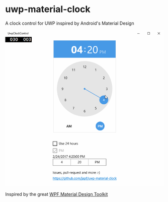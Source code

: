# uwp-material-clock

A clock control for UWP inspired by Android's Material Design

![uwp-material-clock](/docs/img/uwp-material-clock.gif)

Inspired by the great [WPF Material Design Toolkit](https://github.com/ButchersBoy/MaterialDesignInXamlToolkit)
